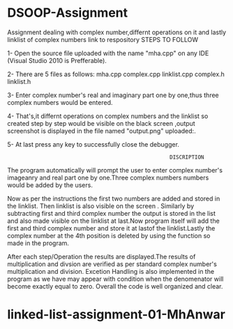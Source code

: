 # DSOOP-Assignment
 Assignment dealing with complex number,differnt operations on it and lastly linklist of complex numbers
link to respository 
                                                  STEPS TO FOLLOW

1- Open the source file uploaded with the name "mha.cpp" on any IDE (Visual Studio 2010 is Prefferable).

2- There are 5 files as follows:
 mha.cpp
 complex.cpp
 linklist.cpp
 complex.h
 linklist.h

3- Enter complex number's real and imaginary part one by one,thus three complex numbers would be entered.

4- That's,it differnt operations on complex numbers and the linklist so created step by step would be visible on the black screen ,output screenshot is displayed in the file named "output.png" uploaded:.

5- At last press any key to successfully close the debugger.

                                                        DISCRIPTION

The program automatically will prompt the user to enter complex number's imageanry and real part one by one.Three complex numbers numbers would be added by the users.

Now as per the instructions the first two numbers are added and stored in the linklist. Then linklist is also visible on the screen . Similarly by subtracting first and third complex number the output is stored in the list and also made visible on the linklist at last.Now program itself will add the first and third complex number and store it at lastof the linklist.Lastly the complex number at the 4th position is deleted by using the function so made in the program.

After each step/Operation the results are displayed.The results of multiplication and divsion are verified as per standard complex number's multiplication and division. Excetion Handling is also implemented in the program as we have may appear with condition when the denomenator will become exactly equal to zero. Overall the code is well organized and clear.  
# linked-list-assignment-01-MhAnwar
